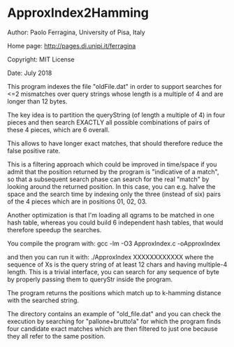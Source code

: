 # ApproxIndex2Hamming

   Author: Paolo Ferragina, University of Pisa, Italy
   
   Home page: http://pages.di.unipi.it/ferragina
   
   Copyright: MIT License
   
   Date: July 2018


This program indexes the file "oldFile.dat" in order to support searches for <=2 mismatches over query strings whose length is a multiple of 4 and are longer than 12 bytes. 

The key idea is to partition the queryString (of length a multiple of 4) in four pieces and then search EXACTLY all possible combinations of pairs of these 4 pieces, which are 6 overall. 

This allows to have longer exact matches, that should therefore reduce the false positive rate.

This is a filtering approach which could be improved in time/space if you admit that the position returned by the program is "indicative of a match", so that a subsequent search phase can search for the real "match" by looking around the returned position. In this case, you can e.g. halve the space and the search time by indexing only the three (instead of six) pairs of the 4 pieces which are in positions 01, 02, 03.

Another optimization is that I'm loading all qgrams to be matched in one hash table, whereas you could build 6 independent hash tables, that would therefore speedup the searches.

You compile the program with: gcc -lm -O3 ApproxIndex.c -oApproxIndex 

and then you can run it with: ./ApproxIndex XXXXXXXXXXXX 
where the sequence of Xs is the query string of at least 12 chars and having multiple-4 length. This is a trivial interface, you can search for any sequence of byte by properly passing them to queryStr inside the program.

The program returns the positions which match up to k-hamming distance with the searched string.

The directory contains an example of "old_file.dat" and you can check the execution by searching for "pallone+brutto!a" for which the program finds four candidate exact matches which are then filtered to just one because they all refer to the same position.

